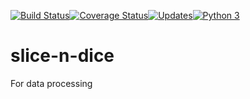 [![Build Status](https://travis-ci.org/cmccandless/slice-n-dice.svg?branch=master)](https://travis-ci.org/cmccandless/slice-n-dice)[![Coverage Status](https://coveralls.io/repos/github/cmccandless/slice-n-dice/badge.svg?branch=master)](https://coveralls.io/github/cmccandless/slice-n-dice?branch=master&service=github)[![Updates](https://pyup.io/repos/github/cmccandless/slice-n-dice/shield.svg)](https://pyup.io/repos/github/cmccandless/slice-n-dice/)[![Python 3](https://pyup.io/repos/github/cmccandless/slice-n-dice/python-3-shield.svg)](https://pyup.io/repos/github/cmccandless/slice-n-dice/)

# slice-n-dice
For data processing
